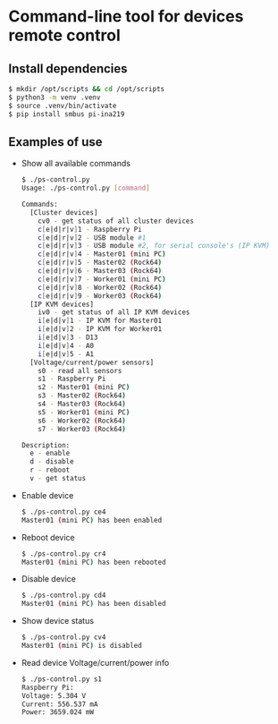 # Command-line tool for devices remote control

## Install dependencies

```bash
$ mkdir /opt/scripts && cd /opt/scripts
$ python3 -m venv .venv
$ source .venv/bin/activate
$ pip install smbus pi-ina219
```

## Examples of use

- Show all available commands

  ```bash
  $ ./ps-control.py
  Usage: ./ps-control.py [command]

  Commands:
    [Cluster devices]
      cv0 - get status of all cluster devices
      c[e|d|r|v]1 - Raspberry Pi
      c[e|d|r|v]2 - USB module #1
      c[e|d|r|v]3 - USB module #2, for serial console's (IP KVM)
      c[e|d|r|v]4 - Master01 (mini PC)
      c[e|d|r|v]5 - Master02 (Rock64)
      c[e|d|r|v]6 - Master03 (Rock64)
      c[e|d|r|v]7 - Worker01 (mini PC)
      c[e|d|r|v]8 - Worker02 (Rock64)
      c[e|d|r|v]9 - Worker03 (Rock64)
    [IP KVM devices]
      iv0 - get status of all IP KVM devices
      i[e|d|v]1 - IP KVM for Master01
      i[e|d|v]2 - IP KVM for Worker01
      i[e|d|v]3 - D13
      i[e|d|v]4 - A0
      i[e|d|v]5 - A1
    [Voltage/current/power sensors]
      s0 - read all sensors
      s1 - Raspberry Pi
      s2 - Master01 (mini PC)
      s3 - Master02 (Rock64)
      s4 - Master03 (Rock64)
      s5 - Worker01 (mini PC)
      s6 - Worker02 (Rock64)
      s7 - Worker03 (Rock64)

  Description:
    e - enable
    d - disable
    r - reboot
    v - get status
  ```

- Enable device

  ```bash
  $ ./ps-control.py ce4
  Master01 (mini PC) has been enabled
  ```

- Reboot device

  ```bash
  $ ./ps-control.py cr4
  Master01 (mini PC) has been rebooted
  ```

- Disable device

  ```bash
  $ ./ps-control.py cd4
  Master01 (mini PC) has been disabled
  ```

- Show device status

  ```bash
  $ ./ps-control.py cv4
  Master01 (mini PC) is disabled
  ```

- Read device Voltage/current/power info

  ```bash
  $ ./ps-control.py s1
  Raspberry Pi:
  Voltage: 5.304 V
  Current: 556.537 mA
  Power: 3659.024 mW
  ```
